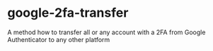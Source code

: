 # google-2fa-transfer
A method how to transfer all or any account with a 2FA from Google Authenticator to any other platform
